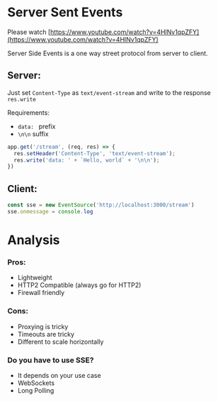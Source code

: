 # Server Sent Events

Please watch [https://www.youtube.com/watch?v=4HlNv1qpZFY](https://www.youtube.com/watch?v=4HlNv1qpZFY)

Server Side Events is a one way street protocol from server to client.

## Server:

Just set `Content-Type` as `text/event-stream` and write to the response `res.write`

Requirements:
- `data: ` prefix
- `\n\n` suffix

```js
app.get('/stream', (req, res) => {
  res.setHeader('Content-Type', 'text/event-stream');
  res.write('data: ' + `Hello, world` + '\n\n');
})
```

## Client:
```js
const sse = new EventSource('http://localhost:3000/stream')
sse.onmessage = console.log
```

# Analysis

### Pros:
- Lightweight
- HTTP2 Compatible (always go for HTTP2)
- Firewall friendly

### Cons:
- Proxying is tricky
- Timeouts are tricky
- Different to scale horizontally

### Do you have to use SSE?
- It depends on your use case
- WebSockets
- Long Polling
